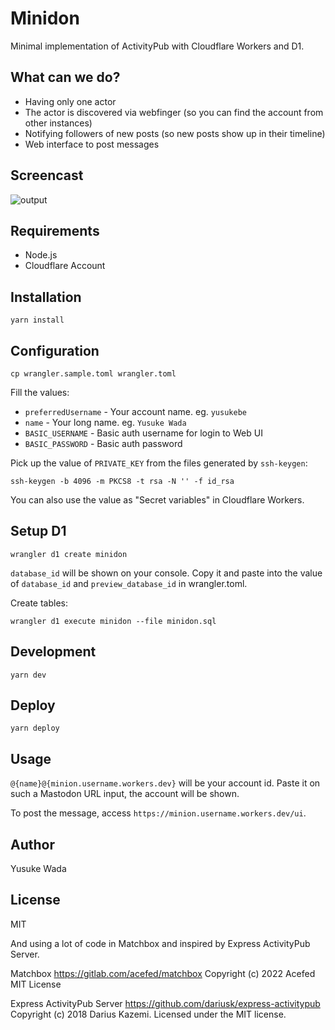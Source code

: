 # Minidon

Minimal implementation of ActivityPub with Cloudflare Workers and D1.

## What can we do?

* Having only one actor
* The actor is discovered via webfinger (so you can find the account from other instances)
* Notifying followers of new posts (so new posts show up in their timeline)
* Web interface to post messages

## Screencast

![output](https://user-images.githubusercontent.com/10682/216822004-603b867e-203e-48bf-bf13-efa41830eab8.gif)

## Requirements

* Node.js
* Cloudflare Account

## Installation

```
yarn install
```

## Configuration

```
cp wrangler.sample.toml wrangler.toml
```

Fill the values:

* `preferredUsername` - Your account name. eg. `yusukebe`
* `name` - Your long name. eg. `Yusuke Wada`
* `BASIC_USERNAME` - Basic auth username for login to Web UI
* `BASIC_PASSWORD` - Basic auth password

Pick up the value of `PRIVATE_KEY` from the files generated by `ssh-keygen`:

```
ssh-keygen -b 4096 -m PKCS8 -t rsa -N '' -f id_rsa
```

You can also use the value as "Secret variables" in Cloudflare Workers.

## Setup D1

```
wrangler d1 create minidon
```

`database_id` will be shown on your console. Copy it and paste into the value of `database_id` and `preview_database_id` in wrangler.toml.

Create tables:

```
wrangler d1 execute minidon --file minidon.sql
```

## Development

```
yarn dev
```

## Deploy

```
yarn deploy
```

## Usage

`@{name}@{minion.username.workers.dev}` will be your account id.
Paste it on such a Mastodon URL input, the account will be shown.

To post the message, access `https://minion.username.workers.dev/ui`.

## Author

Yusuke Wada

## License

MIT

And using a lot of code in Matchbox and inspired by Express ActivityPub Server.

Matchbox
https://gitlab.com/acefed/matchbox
Copyright (c) 2022 Acefed MIT License

Express ActivityPub Server
https://github.com/dariusk/express-activitypub
Copyright (c) 2018 Darius Kazemi. Licensed under the MIT license.